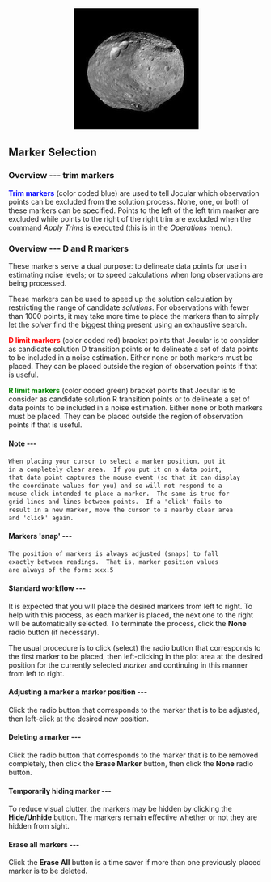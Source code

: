 

<center><img src="Vesta.jpg"></center>

## Marker Selection

### Overview --- trim markers

**<font color=blue>Trim markers</font>** (color coded blue) are used to tell Jocular which observation points can be excluded from the solution process. None, one, or both of these markers can be specified. Points to the left of the left trim marker are excluded while points to the right of the right trim are excluded when the command *Apply Trims* is executed (this is in the *Operations* 
menu).

### Overview --- D and R markers 

These markers serve a dual purpose: to delineate data points for use in estimating noise levels; or to speed calculations when long observations are being processed.

These markers can be used to speed up the solution calculation by restricting the
range of candidate *solutions*.  For observations with fewer than 1000 points,
it may take more time to place the markers than to simply let the *solver*
find the biggest thing present using an exhaustive search.

**<font color=red>D limit markers</font>** (color coded red) bracket points that Jocular is to consider as candidate solution D transition points or to delineate a set of data points to be included in a noise estimation. Either none or 
both markers must be placed.  They can be placed outside the region of
observation points if that is useful.

**<font color=green>R limit markers</font>** (color coded green) bracket points that Jocular is to consider as candidate solution R transition points or to delineate a set of data points to be included in a noise estimation. Either none or both markers must be placed.  They can be placed outside the region of
observation points if that is useful.

#### Note ---

    When placing your cursor to select a marker position, put it
    in a completely clear area.  If you put it on a data point, 
    that data point captures the mouse event (so that it can display
    the coordinate values for you) and so will not respond to a 
    mouse click intended to place a marker.  The same is true for
    grid lines and lines between points.  If a 'click' fails to
    result in a new marker, move the cursor to a nearby clear area
    and 'click' again.
    
#### Markers 'snap' ---

    The position of markers is always adjusted (snaps) to fall
    exactly between readings.  That is, marker position values
    are always of the form: xxx.5 
    
#### Standard workflow ---

It is expected that you will place the desired markers from left to right. To help with this process, as each marker is placed, the next one to the right will be automatically selected. To terminate the process, click the **None** radio button (if necessary).

The usual procedure is to click (select) the radio button that corresponds to the first marker to be placed, then left-clicking in the plot area at the desired position for the currently selected *marker* and continuing in this manner from left to right.

#### Adjusting a marker a marker position ---

Click the radio button that corresponds to the marker that is to be adjusted, then left-click at the desired new position.

#### Deleting a marker ---

Click the radio button that corresponds to the marker that is to be removed completely, then click the **Erase Marker** button, then click the **None** radio button. 

#### Temporarily hiding marker ---

To reduce visual clutter, the markers may be hidden by clicking the **Hide/Unhide** button. The markers remain effective whether or not they are hidden from sight.

#### Erase all markers ---

Click the **Erase All** button is a time saver if more than one previously placed marker is to be deleted.
